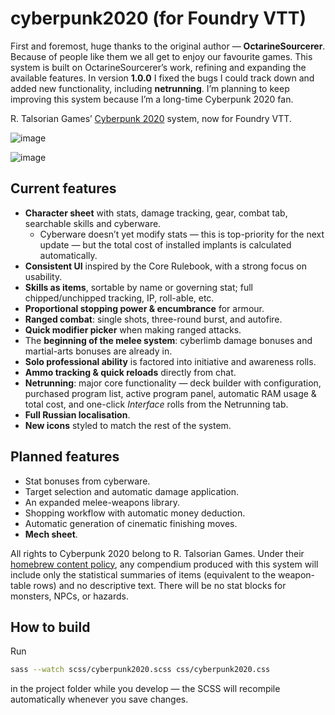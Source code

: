 # cyberpunk2020 (for Foundry VTT)

First and foremost, huge thanks to the original author — **OctarineSourcerer**. Because of people like them we all get to enjoy our favourite games.
This system is built on OctarineSourcerer’s work, refining and expanding the available features. In version **1.0.0** I fixed the bugs I could track down and added new functionality, including **netrunning**. I’m planning to keep improving this system because I’m a long-time Cyberpunk 2020 fan.

R. Talsorian Games’ [Cyberpunk 2020](https://talsorianstore.com/products/cyberpunk-2020) system, now for Foundry VTT.

![image](https://github.com/user-attachments/assets/9e3ef043-ebaa-479a-954c-50ed04b20a6f)

![image](https://user-images.githubusercontent.com/6842867/115111021-26bfe680-9f76-11eb-93ee-7cf42d44190f.png)


## Current features

* **Character sheet** with stats, damage tracking, gear, combat tab, searchable skills and cyberware.
  * Cyberware doesn’t yet modify stats — this is top-priority for the next update — but the total cost of installed implants is calculated automatically.
* **Consistent UI** inspired by the Core Rulebook, with a strong focus on usability.
* **Skills as items**, sortable by name or governing stat; full chipped/unchipped tracking, IP, roll-able, etc.
* **Proportional stopping power & encumbrance** for armour.
* **Ranged combat**: single shots, three-round burst, and autofire.
* **Quick modifier picker** when making ranged attacks.
* The **beginning of the melee system**: cyberlimb damage bonuses and martial-arts bonuses are already in.
* **Solo professional ability** is factored into initiative and awareness rolls.
* **Ammo tracking & quick reloads** directly from chat.
* **Netrunning**: major core functionality — deck builder with configuration, purchased program list, active program panel, automatic RAM usage & total cost, and one-click *Interface* rolls from the Netrunning tab.
* **Full Russian localisation**.
* **New icons** styled to match the rest of the system.

## Planned features

* Stat bonuses from cyberware.
* Target selection and automatic damage application.
* An expanded melee-weapons library.
* Shopping workflow with automatic money deduction.
* Automatic generation of cinematic finishing moves.
* **Mech sheet**.

All rights to Cyberpunk 2020 belong to R. Talsorian Games. Under their [homebrew content policy](https://rtalsoriangames.com/homebrew-content-policy/), any compendium produced with this system will include only the statistical summaries of items (equivalent to the weapon-table rows) and no descriptive text. There will be no stat blocks for monsters, NPCs, or hazards.

## How to build

Run

```bash
sass --watch scss/cyberpunk2020.scss css/cyberpunk2020.css
```

in the project folder while you develop — the SCSS will recompile automatically whenever you save changes.
